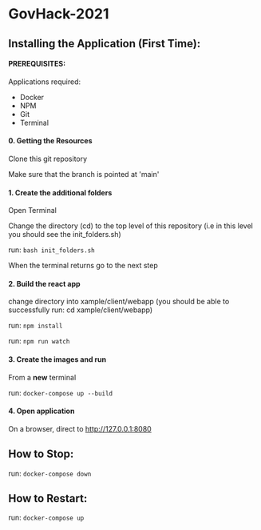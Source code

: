 # GovHack-2021


## Installing the Application (First Time):

#### PREREQUISITES:
Applications required:
- Docker
- NPM
- Git
- Terminal

#### 0. Getting the Resources
Clone this git repository

Make sure that the branch is pointed at 'main'

#### 1. Create the additional folders
Open Terminal

Change the directory (cd) to the top level of this repository (i.e in this level you should see the init_folders.sh)

run: <code>bash init_folders.sh</code>

When the terminal returns go to the next step

#### 2. Build the react app
change directory into xample/client/webapp (you should be able to successfully run: cd xample/client/webapp)

run: <code>npm install</code>

run: <code>npm run watch</code>

#### 3. Create the images and run
From a <b>new</b> terminal

run: <code>docker-compose up --build</code>

#### 4. Open application
On a browser, direct to http://127.0.0.1:8080


## How to Stop:
run: <code>docker-compose down</code>


## How to Restart:
run: <code>docker-compose up</code>
